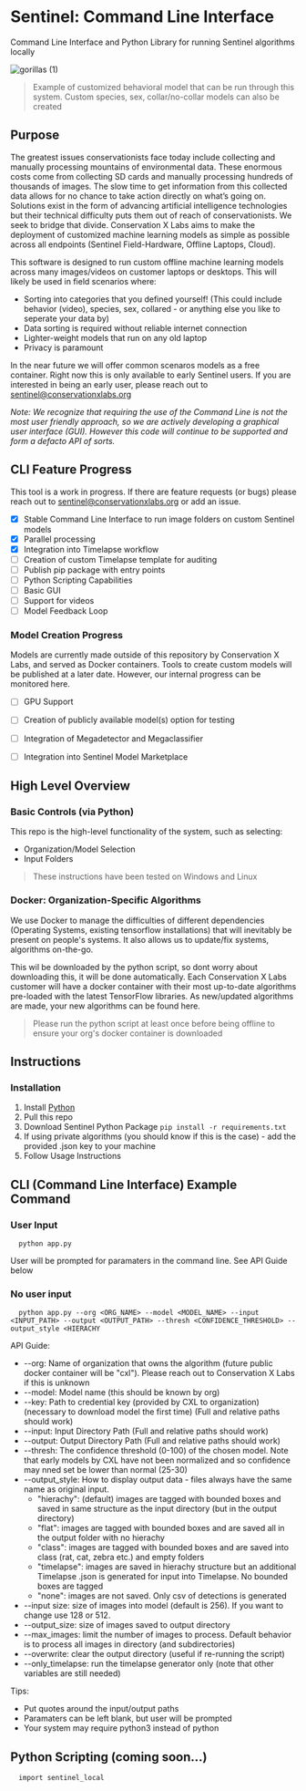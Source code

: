 # Sentinel: Command Line Interface
Command Line Interface and Python Library for running Sentinel algorithms locally


![gorillas (1)](https://user-images.githubusercontent.com/28448427/159202229-69af38ce-b487-46b4-9bea-53c477d7c5ab.gif)
> Example of customized behavioral model that can be run through this system. Custom species, sex, collar/no-collar models can also be created

## Purpose
The greatest issues conservationists face today include collecting and manually processing mountains of environmental data. These enormous costs come from collecting SD cards and manually processing hundreds of thousands of images. The slow time to get information from this collected data allows for no chance to take action directly on what’s going on. Solutions exist in the form of advancing artificial intelligence technologies but their technical difficulty puts them out of reach of conservationists. We seek to bridge that divide. Conservation X Labs aims to make the deployment of customized machine learning models as simple as possible across all endpoints (Sentinel Field-Hardware, Offline Laptops, Cloud). 

This software is designed to run custom offline machine learning models across many images/videos on customer laptops or desktops. This will likely be used in field scenarios where:
- Sorting into categories that you defined yourself! (This could include behavior (video), species, sex, collared - or anything else you like to seperate your data by)
- Data sorting is required without reliable internet connection
- Lighter-weight models that run on any old laptop
- Privacy is paramount 

In the near future we will offer common scenaros models as a free container. Right now this is only available to early Sentinel users. If you are interested in being an early user, please reach out to sentinel@conservationxlabs.org 

*Note: We recognize that requiring the use of the Command Line is not the most user friendly approach, so we are actively developing a graphical user interface (GUI). However this code will continue to be supported and form a defacto API of sorts.* 



## CLI Feature Progress
This tool is a work in progress. If there are feature requests (or bugs) please reach out to sentinel@conservationxlabs.org or add an issue.

- [x] Stable Command Line Interface to run image folders on custom Sentinel models 
- [x] Parallel processing
- [x] Integration into Timelapse workflow
- [ ] Creation of custom Timelapse template for auditing
- [ ] Publish pip package with entry points
- [ ] Python Scripting Capabilities
- [ ] Basic GUI
- [ ] Support for videos
- [ ] Model Feedback Loop

### Model Creation Progress
Models are currently made outside of this repository by Conservation X Labs, and served as Docker containers. Tools to create custom models will be published at a later date. However, our internal progress can be monitored here.

- [ ] GPU Support
- [ ] Creation of publicly available model(s) option for testing
- [ ] Integration of Megadetector and Megaclassifier
- [ ] Integration into Sentinel Model Marketplace


## High Level Overview

### Basic Controls (via Python)
This repo is the high-level functionality of the system, such as selecting:
- Organization/Model Selection
- Input Folders

>These instructions have been tested on Windows and Linux

### Docker: Organization-Specific Algorithms
We use Docker to manage the difficulties of different dependencies (Operating Systems, existing tensorflow installations) that will inevitably be present on people's systems. It also allows us to update/fix systems, algorithms on-the-go.

This wil be downloaded by the python script, so dont worry about downloading this, it will be done automatically. Each Conservation  X Labs customer will have a docker container with their most up-to-date algorithms pre-loaded with the latest TensorFlow libraries. As new/updated algorithms are made, your new algorithms can be found here.

>Please run the python script at least once before being offline to ensure your org's docker container is downloaded


## Instructions

### Installation

1. Install [Python](https://www.python.org/downloads/)
3. Pull this repo
4. Download Sentinel Python Package ```pip install -r requirements.txt```
5. If using private algorithms (you should know if this is the case) - add the provided .json key to your machine
6. Follow Usage Instructions

## CLI (Command Line Interface) Example Command

### User Input 
```
  python app.py 
```
User will be prompted for paramaters in the command line. See API Guide below

### No user input
```
  python app.py --org <ORG_NAME> --model <MODEL_NAME> --input <INPUT_PATH> --output <OUTPUT_PATH> --thresh <CONFIDENCE_THRESHOLD> --output_style <HIERACHY
```

API Guide:

- --org: Name of organization that owns the algorithm (future public docker container will be "cxl"). Please reach out to Conservation X Labs if this is unknown
- --model: Model name (this should be known by org)
- --key: Path to credential key (provided by CXL to organization) (necessary to download model the first time) (Full and relative paths should work)
- --input: Input Directory Path (Full and relative paths should work)
- --output: Output Directory Path (Full and relative paths should work)
- --thresh: The confidence threshold (0-100) of the chosen model. Note that early models by CXL have not been normalized and so confidence may nned set be lower than normal (25-30)
- --output_style: How to display output data - files always have the same name as original input. 
  - "hierachy": (default) images are tagged with bounded boxes and saved in same structure as the input directory (but in the output directory)
  - "flat": images are tagged with bounded boxes and are saved all in the output folder with no hierachy
  - "class": images are tagged with bounded boxes and are saved into class (rat, cat, zebra etc.) and empty folders
  - "timelapse": images are saved in hierachy structure but an additional Timelapse .json is generated for input into Timelapse. No bounded boxes are tagged
  - "none": images are not saved. Only csv of detections is generated
- --input size: size of images into model (default is 256). If you want to change use 128 or 512.
- --output_size: size of images saved to output directory 
- --max_images: limit the number of images to process. Default behavior is to process all images in directory (and subdirectories)
- --overwrite: clear the output directory (useful if re-running the script)
- --only_timelapse: run the timelapse generator only (note that other variables are still needed)


Tips:
- Put quotes around the input/output paths
- Paramaters can be left blank, but user will be prompted 
- Your system may require python3 instead of python



## Python Scripting (coming soon...)
```
  import sentinel_local
```
